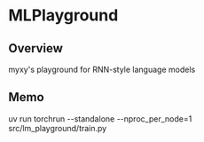 # MLPlayground

## Overview
myxy's playground for RNN-style language models

## Memo
uv run torchrun --standalone --nproc_per_node=1 src/lm_playground/train.py